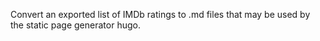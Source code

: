 Convert an exported list of IMDb ratings to .md files that may be used by the static page generator hugo. 